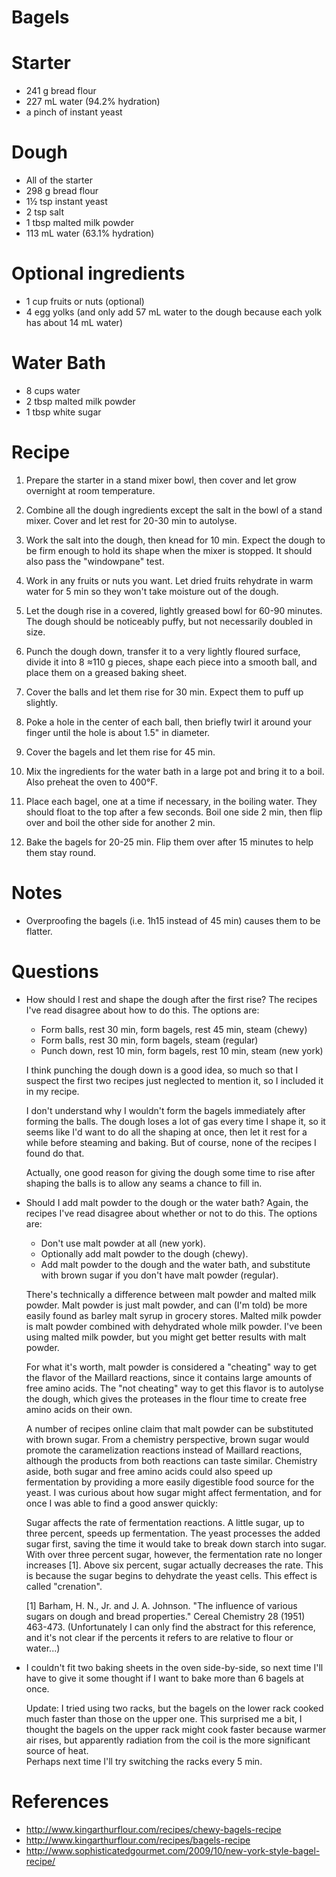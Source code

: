 Bagels
=====


Starter
=======
- 241 g bread flour
- 227 mL water (94.2% hydration)
- a pinch of instant yeast

Dough
=====
- All of the starter
- 298 g bread flour
- 1½ tsp instant yeast
- 2 tsp salt
- 1 tbsp malted milk powder
- 113 mL water (63.1% hydration)

Optional ingredients
====================
- 1 cup fruits or nuts (optional)
- 4 egg yolks (and only add 57 mL water to the dough because each yolk has 
  about 14 mL water)

Water Bath
==========
- 8 cups water
- 2 tbsp malted milk powder
- 1 tbsp white sugar

Recipe
======
1. Prepare the starter in a stand mixer bowl, then cover and let grow overnight 
   at room temperature.

2. Combine all the dough ingredients except the salt in the bowl of a stand 
   mixer.  Cover and let rest for 20-30 min to autolyse.

3. Work the salt into the dough, then knead for 10 min.  Expect the dough to be 
   firm enough to hold its shape when the mixer is stopped.  It should also 
   pass the "windowpane" test.

4. Work in any fruits or nuts you want.  Let dried fruits rehydrate in warm 
   water for 5 min so they won't take moisture out of the dough.

5. Let the dough rise in a covered, lightly greased bowl for 60-90 minutes.  
   The dough should be noticeably puffy, but not necessarily doubled in size.

6. Punch the dough down, transfer it to a very lightly floured surface, divide 
   it into 8 ≈110 g pieces, shape each piece into a smooth ball, and place them 
   on a greased baking sheet.

7. Cover the balls and let them rise for 30 min.  Expect them to puff up 
   slightly.

8. Poke a hole in the center of each ball, then briefly twirl it around your 
   finger until the hole is about 1.5" in diameter.

9. Cover the bagels and let them rise for 45 min.

10. Mix the ingredients for the water bath in a large pot and bring it to a 
    boil.  Also preheat the oven to 400°F.

11. Place each bagel, one at a time if necessary, in the boiling water.  They 
    should float to the top after a few seconds.  Boil one side 2 min, then 
    flip over and boil the other side for another 2 min.

12. Bake the bagels for 20-25 min.  Flip them over after 15 minutes to help 
    them stay round.

Notes
=====
- Overproofing the bagels (i.e. 1h15 instead of 45 min) causes them to be 
  flatter.

Questions
=========
- How should I rest and shape the dough after the first rise?  The recipes I've 
  read disagree about how to do this.  The options are:

  - Form balls, rest 30 min, form bagels, rest 45 min, steam (chewy)
  - Form balls, rest 30 min, form bagels, steam (regular)
  - Punch down, rest 10 min, form bagels, rest 10 min, steam (new york)

  I think punching the dough down is a good idea, so much so that I suspect the 
  first two recipes just neglected to mention it, so I included it in my 
  recipe.

  I don't understand why I wouldn't form the bagels immediately after forming 
  the balls.  The dough loses a lot of gas every time I shape it, so it seems 
  like I'd want to do all the shaping at once, then let it rest for a while 
  before steaming and baking.  But of course, none of the recipes I found do 
  that.

  Actually, one good reason for giving the dough some time to rise after 
  shaping the balls is to allow any seams a chance to fill in.

- Should I add malt powder to the dough or the water bath?  Again, the recipes 
  I've read disagree about whether or not to do this.  The options are:

  - Don't use malt powder at all (new york).
  - Optionally add malt powder to the dough (chewy).
  - Add malt powder to the dough and the water bath, and substitute with brown 
    sugar if you don't have malt powder (regular).

  There's technically a difference between malt powder and malted milk powder.
  Malt powder is just malt powder, and can (I'm told) be more easily found as 
  barley malt syrup in grocery stores.  Malted milk powder is malt powder 
  combined with dehydrated whole milk powder.  I've been using malted milk 
  powder, but you might get better results with malt powder.

  For what it's worth, malt powder is considered a "cheating" way to get the 
  flavor of the Maillard reactions, since it contains large amounts of free 
  amino acids.  The "not cheating" way to get this flavor is to autolyse the 
  dough, which gives the proteases in the flour time to create free amino acids 
  on their own.

  A number of recipes online claim that malt powder can be substituted with 
  brown sugar.  From a chemistry perspective, brown sugar would promote the 
  caramelization reactions instead of Maillard reactions, although the products 
  from both reactions can taste similar.  Chemistry aside, both sugar and free 
  amino acids could also speed up fermentation by providing a more easily 
  digestible food source for the yeast.  I was curious about how sugar might 
  affect fermentation, and for once I was able to find a good answer quickly:

    Sugar affects the rate of fermentation reactions.  A little sugar, up to 
    three percent, speeds up fermentation.  The yeast processes the added sugar 
    first, saving the time it would take to break down starch into sugar.  With 
    over three percent sugar, however, the fermentation rate no longer 
    increases [1].  Above six percent, sugar actually decreases the rate.  This 
    is because the sugar begins to dehydrate the yeast cells.  This effect is 
    called "crenation".

    [1] Barham, H. N., Jr. and J. A. Johnson. "The influence of various sugars 
    on dough and bread properties." Cereal Chemistry 28 (1951) 463-473.
    (Unfortunately I can only find the abstract for this reference, and it's 
    not clear if the percents it refers to are relative to flour or water...)

- I couldn't fit two baking sheets in the oven side-by-side, so next time I'll 
  have to give it some thought if I want to bake more than 6 bagels at once.

  Update: I tried using two racks, but the bagels on the lower rack cooked much 
  faster than those on the upper one.  This surprised me a bit, I thought the 
  bagels on the upper rack might cook faster because warmer air rises, but 
  apparently radiation from the coil is the more significant source of heat.  
  Perhaps next time I'll try switching the racks every 5 min.

References
==========
- http://www.kingarthurflour.com/recipes/chewy-bagels-recipe
- http://www.kingarthurflour.com/recipes/bagels-recipe
- http://www.sophisticatedgourmet.com/2009/10/new-york-style-bagel-recipe/
